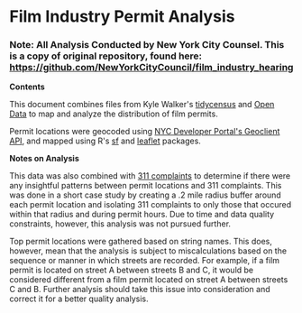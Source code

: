 # Film Industry Permit Analysis

### Note: All Analysis Conducted by New York City Counsel. This is a copy of original repository, found here: https://github.com/NewYorkCityCouncil/film_industry_hearing

**Contents**

This document combines files from Kyle Walker's [tidycensus](https://walkerke.github.io/tidycensus/index.html) and [Open Data](https://data.cityofnewyork.us/City-Government/Film-Permits/tg4x-b46p) to map and analyze the distribution of film permits.

Permit locations were geocoded using [NYC Developer Portal's Geoclient API](https://docs.google.com/document/d/1EoIEPfeFo19xR-PXFcMnF1XYW9p11Oc1ksf74BQC7tk/edit), and mapped using R's [sf](https://r-spatial.github.io/sf/articles/sf1.html) and [leaflet](https://rstudio.github.io/leaflet/) packages.

**Notes on Analysis**

This data was also combined with [311 complaints](https://data.cityofnewyork.us/Social-Services/311-Service-Requests-from-2010-to-Present/erm2-nwe9) to determine if there were any insightful patterns between permit locations and 311 complaints. This was done in a short case study by creating a .2 mile radius buffer around each permit location and isolating 311 complaints to only those that occured within that radius and during permit hours. Due to time and data quality constraints, however, this analysis was not pursued further.

Top permit locations were gathered based on string names. This does, however, mean that the analysis is subject to miscalculations based on the sequence or manner in which streets are recorded. For example, if a film permit is located on street A between streets B and C, it would be considered different from a film permit located on street A between streets C and B. Further analysis should take this issue into consideration and correct it for a better quality analysis.
